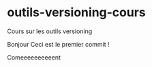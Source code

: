 # outils-versioning-cours
Cours sur les outils versioning

Bonjour
Ceci est le premier commit !

Comeeeeeeeeeent